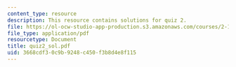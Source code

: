 ```yaml
---
content_type: resource
description: This resource contains solutions for quiz 2.
file: https://ol-ocw-studio-app-production.s3.amazonaws.com/courses/2-171-analysis-and-design-of-digital-control-systems-fall-2006/3668cdf30c9b9248c450f3b8d4e8f115_quiz2_sol.pdf
file_type: application/pdf
resourcetype: Document
title: quiz2_sol.pdf
uid: 3668cdf3-0c9b-9248-c450-f3b8d4e8f115
---
```

